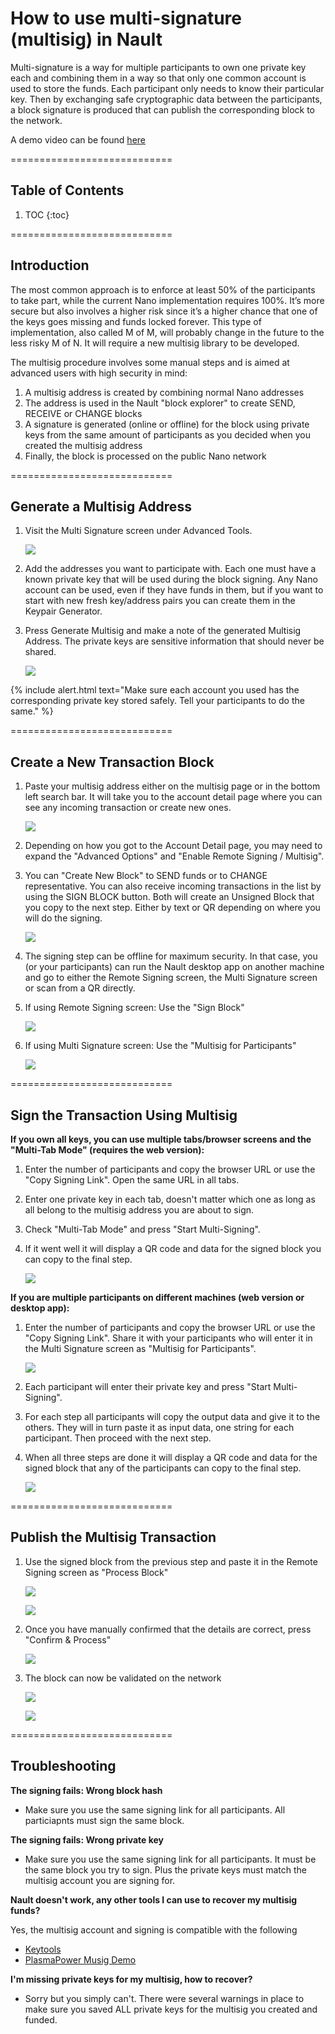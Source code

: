 # How to use multi-signature (multisig)  in Nault

Multi-signature is a way for multiple participants to own one private key each and combining them in a way so that only one common account is used to store the funds. Each participant only needs to know their particular key. Then by exchanging safe cryptographic data between the participants, a block signature is produced that can publish the corresponding block to the network.

A demo video can be found [here](https://youtu.be/cSfeQKP4PJE)

============================
## Table of Contents

1. TOC
{:toc}

============================
## Introduction

The most common approach is to enforce at least 50% of the participants to take part, while the current Nano implementation requires 100%. It’s more secure but also involves a higher risk since it’s a higher chance that one of the keys goes missing and funds locked forever. This type of implementation, also called M of M, will probably change in the future to the less risky M of N. It will require a new multisig library to be developed.

The multisig procedure involves some manual steps and is aimed at advanced users with high security in mind:

1. A multisig address is created by combining normal Nano addresses
2. The address is used in the Nault "block explorer" to create SEND, RECEIVE or CHANGE blocks
3. A signature is generated (online or offline) for the block using private keys from the same amount of participants as you decided when you created the multisig address
4. Finally, the block is processed on the public Nano network

============================
## Generate a Multisig Address

1. Visit the Multi Signature screen under Advanced Tools.

    ![](/images/multisig-multisig_menu.png)

2. Add the addresses you want to participate with. Each one must have a known private key that will be used during the block signing. Any Nano account can be used, even if they have funds in them, but if you want to start with new fresh key/address pairs you can create them in the Keypair Generator.
3. Press Generate Multisig and make a note of the generated Multisig Address. The private keys are sensitive information that should never be shared.

    ![](/images/multisig-generate.gif)

{% include alert.html text="Make sure each account you used has the corresponding private key stored safely. Tell your participants to do the same." %}

============================
## Create a New Transaction Block

1. Paste your multisig address either on the multisig page or in the bottom left search bar. It will take you to the account detail page where you can see any incoming transaction or create new ones.

    ![](/images/multisig-account_details.png)

2. Depending on how you got to the Account Detail page, you may need to expand the "Advanced Options" and "Enable Remote Signing / Multisig".
3. You can "Create New Block" to SEND funds or to CHANGE representative. You can also receive incoming transactions in the list by using the SIGN BLOCK button. Both will create an Unsigned Block that you copy to the next step. Either by text or QR depending on where you will do the signing.

    ![](/images/multisig-create_block.gif)

4. The signing step can be offline for maximum security. In that case, you (or your participants) can run the Nault desktop app on another machine and go to either the Remote Signing screen, the Multi Signature screen or scan from a QR directly.

5. If using Remote Signing screen: Use the "Sign Block"

    ![](/images/multisig-unsigned1.png)

5. If using Multi Signature screen: Use the "Multisig for Participants"

    ![](/images/multisig-unsigned2.png)

============================
## Sign the Transaction Using Multisig

**If you own all keys, you can use multiple tabs/browser screens and the "Multi-Tab Mode" (requires the web version):**

1. Enter the number of participants and copy the browser URL or use the "Copy Signing Link". Open the same URL in all tabs.
2. Enter one private key in each tab, doesn't matter which one as long as all belong to the multisig address you are about to sign.
3. Check "Multi-Tab Mode" and press "Start Multi-Signing".
4. If it went well it will display a QR code and data for the signed block you can copy to the final step.

    ![](/images/multisig-multi-tab-signing.gif)

**If you are multiple participants on different machines (web version or desktop app):**

1. Enter the number of participants and copy the browser URL or use the "Copy Signing Link". Share it with your participants who will enter it in the Multi Signature screen as "Multisig for Participants".

    ![](/images/multisig-unsigned2.png)

2. Each participant will enter their private key and press "Start Multi-Signing".
3. For each step all participants will copy the output data and give it to the others. They will in turn paste it as input data, one string for each participant. Then proceed with the next step.
4. When all three steps are done it will display a QR code and data for the signed block that any of the participants can copy to the final step.

    ![](/images/multisig-co-signing.gif)

============================
## Publish the Multisig Transaction

1. Use the signed block from the previous step and paste it in the Remote Signing screen as "Process Block"

    ![](/images/multisig-signed_block.png)

    ![](/images/multisig-signed_block2.png)

2. Once you have manually confirmed that the details are correct, press "Confirm & Process"

    ![](/images/multisig-process_block.png)

3. The block can now be validated on the network

    ![](/images/multisig-successful.png)

    ![](/images/multisig-successful2.png)

============================

## Troubleshooting

**The signing fails: Wrong block hash**

* Make sure you use the same signing link for all participants. All particiapnts must sign the same block.

**The signing fails: Wrong private key**

* Make sure you use the same signing link for all participants. It must be the same block you try to sign. Plus the private keys must match the multisig account you are signing for.

**Nault doesn't work, any other tools I can use to recover my multisig funds?**

Yes, the multisig account and signing is compatible with the following

* [Keytools](https://tools.nanos.cc/?tool=multisig)
* [PlasmaPower Musig Demo](https://plasmapower.github.io/musig-nano/)

**I'm missing private keys for my multisig, how to recover?**

* Sorry but you simply can't. There were several warnings in place to make sure you saved ALL private keys for the multisig you created and funded.